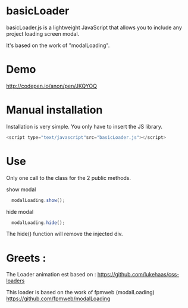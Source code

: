 basicLoader
=========

basicLoader.js is a lightweight JavaScript that allows you to include any project loading screen modal.

It's based on the work of "modalLoading".

Demo
=========

http://codepen.io/anon/pen/JKQYOQ


Manual installation
=========

Installation is very simple. You only have to insert the JS library.

```js
<script type="text/javascript"src="basicLoader.js"></script>
```

Use
=========

Only one call to the class for the 2 public methods.

show modal

```js
  modalLoading.show();
```

hide modal
```js
  modalLoading.hide();
```

The hide() function will remove the injected div.

Greets :
=========
The Loader animation est based on :
https://github.com/lukehaas/css-loaders

This loader is based on the work of fpmweb (modalLoading)
https://github.com/fpmweb/modalLoading



